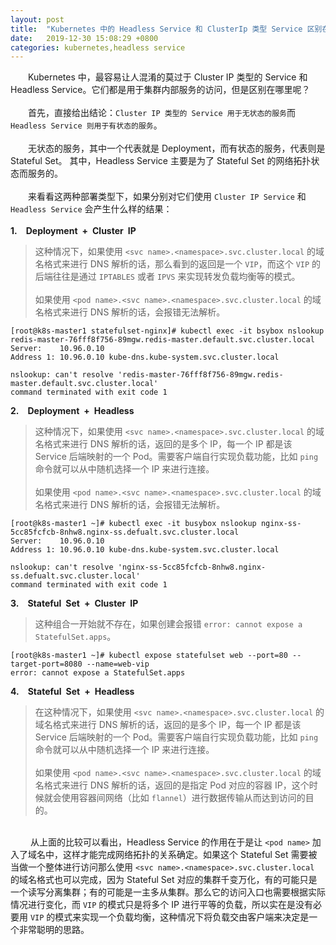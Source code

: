 ```yaml
---
layout: post
title:  "Kubernetes 中的 Headless Service 和 ClusterIp 类型 Service 区别在哪儿"
date:   2019-12-30 15:08:29 +0800
categories: kubernetes,headless service
---
```

&emsp;&emsp;Kubernetes 中，最容易让人混淆的莫过于 Cluster IP 类型的 Service 和 Headless Service。它们都是用于集群内部服务的访问，但是区别在哪里呢？  
&emsp;  
&emsp;&emsp;首先，直接给出结论：`Cluster IP 类型的 Service 用于无状态的服务`而 `Headless Service 则用于有状态的服务`。  
&emsp;  
&emsp;&emsp;无状态的服务，其中一个代表就是 Deployment，而有状态的服务，代表则是 Stateful Set。  其中，Headless Service 主要是为了 Stateful Set 的网络拓扑状态而服务的。  
&emsp;  
&emsp;&emsp;来看看这两种部署类型下，如果分别对它们使用 `Cluster IP Service` 和 `Headless Service` 会产生什么样的结果：  
&emsp;  
**1.&emsp;Deployment&ensp;+&ensp;Cluster&ensp;IP**
>这种情况下，如果使用 `<svc name>.<namespace>.svc.cluster.local` 的域名格式来进行 DNS 解析的话，那么看到的返回是一个 `VIP`，而这个 `VIP` 的后端往往是通过 `IPTABLES` 或者 `IPVS` 来实现转发负载均衡等的模式。  
&emsp;  
如果使用 `<pod name>.<svc name>.<namespace>.svc.cluster.local` 的域名格式来进行 DNS 解析的话，会报错无法解析。  

```console
[root@k8s-master1 statefulset-nginx]# kubectl exec -it bsybox nslookup redis-master-76fff8f756-89mgw.redis-master.default.svc.cluster.local
Server:    10.96.0.10
Address 1: 10.96.0.10 kube-dns.kube-system.svc.cluster.local

nslookup: can't resolve 'redis-master-76fff8f756-89mgw.redis-master.default.svc.cluster.local'
command terminated with exit code 1
```

**2.&emsp;Deployment&ensp;+&ensp;Headless**
>这种情况下，如果使用 `<svc name>.<namespace>.svc.cluster.local` 的域名格式来进行 DNS 解析的话，返回的是多个 IP，每一个 IP 都是该 Service 后端映射的一个 Pod。需要客户端自行实现负载功能，比如 `ping` 命令就可以从中随机选择一个 IP 来进行连接。  
&emsp;  
如果使用 `<pod name>.<svc name>.<namespace>.svc.cluster.local` 的域名格式来进行 DNS 解析的话，会报错无法解析。

```console
[root@k8s-master1 ~]# kubectl exec -it busybox nslookup nginx-ss-5cc85fcfcb-8nhw8.nginx-ss.defualt.svc.cluster.local
Server:    10.96.0.10
Address 1: 10.96.0.10 kube-dns.kube-system.svc.cluster.local

nslookup: can't resolve 'nginx-ss-5cc85fcfcb-8nhw8.nginx-ss.defualt.svc.cluster.local'
command terminated with exit code 1
```

**3.&emsp;Stateful&ensp;Set&ensp;+&ensp;Cluster&ensp;IP**
>这种组合一开始就不存在，如果创建会报错 `error: cannot expose a StatefulSet.apps`。

```console
[root@k8s-master1 ~]# kubectl expose statefulset web --port=80 --target-port=8080 --name=web-vip
error: cannot expose a StatefulSet.apps
```

**4.&emsp;Stateful&ensp;Set&ensp;+&ensp;Headless**
>在这种情况下，如果使用 `<svc name>.<namespace>.svc.cluster.local` 的域名格式来进行 DNS 解析的话，返回的是多个 IP，每一个 IP 都是该 Service 后端映射的一个 Pod。需要客户端自行实现负载功能，比如 `ping` 命令就可以从中随机选择一个 IP 来进行连接。  
&emsp;  
如果使用 `<pod name>.<svc name>.<namespace>.svc.cluster.local` 的域名格式来进行 DNS 解析的话，返回的是指定 Pod 对应的容器 IP，这个时候就会使用容器间网络（比如 `flannel`）进行数据传输从而达到访问的目的。

&emsp;  
&emsp; &emsp;从上面的比较可以看出，Headless Service 的作用在于是让 `<pod name>` 加入了域名中，这样才能完成网络拓扑的关系确定。如果这个 Stateful Set 需要被当做一个整体进行访问那么使用 `<svc name>.<namespace>.svc.cluster.local` 的域名格式也可以完成，因为 Stateful Set 对应的集群千变万化，有的可能只是一个读写分离集群；有的可能是一主多从集群。那么它的访问入口也需要根据实际情况进行变化，而 `VIP` 的模式只是将多个 IP 进行平等的负载，所以实在是没有必要用 `VIP` 的模式来实现一个负载均衡，这种情况下将负载交由客户端来决定是一个非常聪明的思路。
